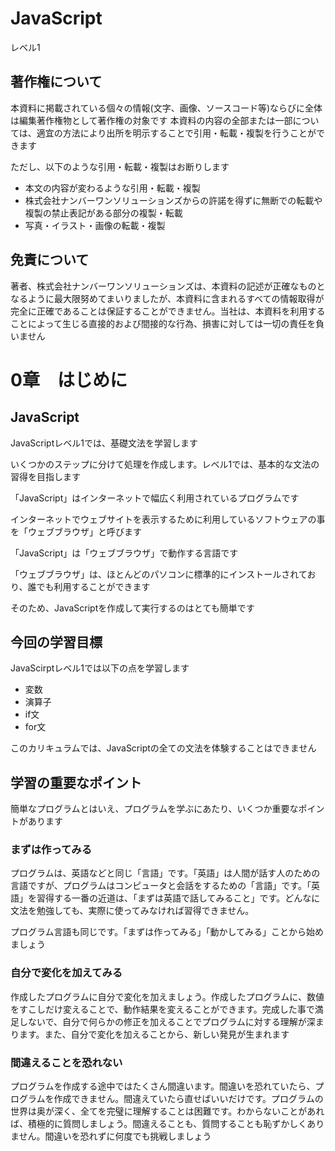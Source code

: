 # JavaScript  
レベル1
  



## 著作権について
本資料に掲載されている個々の情報(文字、画像、ソースコード等)ならびに全体は編集著作権物として著作権の対象です
本資料の内容の全部または一部については、適宜の方法により出所を明示することで引用・転載・複製を行うことができます



ただし、以下のような引用・転載・複製はお断りします
- 本文の内容が変わるような引用・転載・複製
- 株式会社ナンバーワンソリューションズからの許諾を得ずに無断での転載や複製の禁止表記がある部分の複製・転載
- 写真・イラスト・画像の転載・複製



## 免責について
著者、株式会社ナンバーワンソリューションズは、本資料の記述が正確なものとなるように最大限努めてまいりましたが、本資料に含まれるすべての情報取得が完全に正確であることは保証することができません。当社は、本資料を利用することによって生じる直接的および間接的な行為、損害に対しては一切の責任を負いません



# 0章　はじめに
  



## JavaScript
JavaScriptレベル1では、基礎文法を学習します



いくつかのステップに分けて処理を作成します。レベル1では、基本的な文法の習得を目指します




「JavaScript」はインターネットで幅広く利用されているプログラムです



インターネットでウェブサイトを表示するために利用しているソフトウェアの事を「ウェブブラウザ」と呼びます



「JavaScript」は「ウェブブラウザ」で動作する言語です



「ウェブブラウザ」は、ほとんどのパソコンに標準的にインストールされており、誰でも利用することができます



そのため、JavaScriptを作成して実行するのはとても簡単です



## 今回の学習目標
JavaScirptレベル1では以下の点を学習します
- 変数
- 演算子
- if文
- for文



このカリキュラムでは、JavaScriptの全ての文法を体験することはできません



## 学習の重要なポイント
簡単なプログラムとはいえ、プログラムを学ぶにあたり、いくつか重要なポイントがあります



### まずは作ってみる
プログラムは、英語などと同じ「言語」です。「英語」は人間が話す人のための言語ですが、プログラムはコンピュータと会話をするための「言語」です。「英語」を習得する一番の近道は、「まずは英語で話してみること」です。どんなに文法を勉強しても、実際に使ってみなければ習得できません。

プログラム言語も同じです。「まずは作ってみる」「動かしてみる」ことから始めましょう



### 自分で変化を加えてみる
作成したプログラムに自分で変化を加えましょう。作成したプログラムに、数値をすこしだけ変えることで、動作結果を変えることができます。完成した事で満足しないで、自分で何らかの修正を加えることでプログラムに対する理解が深まります。また、自分で変化を加えることから、新しい発見が生まれます



### 間違えることを恐れない
プログラムを作成する途中ではたくさん間違います。間違いを恐れていたら、プログラムを作成できません。間違えていたら直せばいいだけです。プログラムの世界は奥が深く、全てを完璧に理解することは困難です。わからないことがあれば、積極的に質問しましょう。間違えることも、質問することも恥ずかしくありません。間違いを恐れずに何度でも挑戦しましょう
